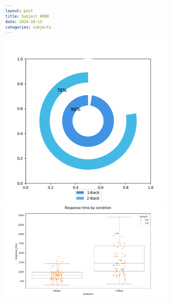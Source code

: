 ```yaml
---
layout: post
title: Subject 8000
date: 2024-10-13
categories: subjects
---
```


![](data/8000/run-12/8000_accuracy_by_condition.png)
![](data/8000/run-12/8000_response_time_by_condition.png)
